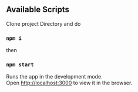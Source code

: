 ## Available Scripts

Clone project Directory and do

### `npm i`

then 

### `npm start`

Runs the app in the development mode.<br />
Open [http://localhost:3000](http://localhost:3000) to view it in the browser.